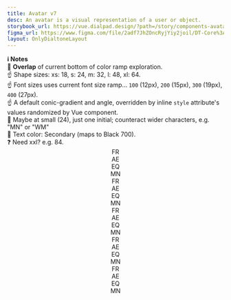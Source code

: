 ```yaml
---
title: Avatar v7
desc: An avatar is a visual representation of a user or object.
storybook_url: https://vue.dialpad.design/?path=/story/components-avatar--default
figma_url: https://www.figma.com/file/2adf7JhZOncRyjYiy2joil/DT-Core%3A-Components-7?node-id=8918%3A21289&viewport=137%2C605%2C0.46&t=xHutRjwo1o5zMTgT-11
layout: OnlyDialtoneLayout
---
```


<div class="d-stack16">
  <div class="d-stack4 d-p16 d-bgc-blue-100">
    <strong>ℹ️ Notes</strong>
    <div>🚨 <strong>Overlap</strong> of current bottom of color ramp exploration.</div>
    <div>☝️ Shape sizes: xs: 18, s: 24, m: 32, l: 48, xl: 64. </div>
    <div>☝️ Font sizes uses current font size ramp... <code>100</code> (12px), <code>200</code> (15px), <code>300</code> (19px), <code>400</code> (27px).</div>
    <div>☝️ A default conic-gradient and angle, overridden by inline <code>style</code> attribute's values randomized by Vue component.</div>
    <div>🤔 Maybe at small (24), just one initial; counteract wider characters, e.g. "MN" or "WM"</div>
    <div>🤔 Text color: Secondary (maps to Black 700).</div>
    <div>❓ Need xxl? e.g. 84.</div>
  </div>
  <div class="d-d-grid d-gg16 d-g-cols4 d-p16">
    <div class="d-avatarPOC d-avatarPOC--xs">
      <div class="d-avatarPOC__initials">FR</div>
    </div>
    <div
      class="d-avatarPOC d-avatarPOC--xs"
      style="
        --avatar-gradient-angle:  45deg;
        --avatar-gradient-stop-1: var(--magenta-100);
        --avatar-gradient-stop-2: var(--gold-200);
        --avatar-gradient-stop-3: var(--blue-100);
      ">
      <div class="d-avatarPOC__initials">AE</div>
    </div>
    <div
      class="d-avatarPOC d-avatarPOC--xs"
      style="
        --avatar-gradient-angle:  -45deg;
        --avatar-gradient-stop-1: var(--purple-200);
        --avatar-gradient-stop-2: var(--blue-100);
        --avatar-gradient-stop-3: var(--magenta-100);
      ">
      <div class="d-avatarPOC__initials">EQ</div>
    </div>
    <div
      class="d-avatarPOC d-avatarPOC--xs"
      style="
        --avatar-gradient-angle:  -90deg;
        --avatar-gradient-stop-1: var(--blue-100);
        --avatar-gradient-stop-2: var(--purple-200);
        --avatar-gradient-stop-3: var(--gold-100);
      ">
      <div class="d-avatarPOC__initials">MN</div>
    </div>
    <div class="d-avatarPOC d-avatarPOC--s">
      <div class="d-avatarPOC__initials">FR</div>
    </div>
    <div
      class="d-avatarPOC d-avatarPOC--s"
      style="
        --avatar-gradient-angle:  45deg;
        --avatar-gradient-stop-1: var(--magenta-100);
        --avatar-gradient-stop-2: var(--gold-200);
        --avatar-gradient-stop-3: var(--blue-100);
      ">
      <div class="d-avatarPOC__initials">AE</div>
    </div>
    <div
      class="d-avatarPOC d-avatarPOC--s"
      style="
        --avatar-gradient-angle:  -45deg;
        --avatar-gradient-stop-1: var(--purple-200);
        --avatar-gradient-stop-2: var(--blue-100);
        --avatar-gradient-stop-3: var(--magenta-100);
      ">
      <div class="d-avatarPOC__initials">EQ</div>
    </div>
    <div
      class="d-avatarPOC d-avatarPOC--s"
      style="
        --avatar-gradient-angle:  -90deg;
        --avatar-gradient-stop-1: var(--blue-100);
        --avatar-gradient-stop-2: var(--purple-200);
        --avatar-gradient-stop-3: var(--gold-100);
      ">
      <div class="d-avatarPOC__initials">MN</div>
    </div>
    <div class="d-avatarPOC d-avatarPOC--m">
      <div class="d-avatarPOC__initials">FR</div>
    </div>
    <div
      class="d-avatarPOC d-avatarPOC--m"
      style="
        --avatar-gradient-angle:  45deg;
        --avatar-gradient-stop-1: var(--magenta-100);
        --avatar-gradient-stop-2: var(--gold-200);
        --avatar-gradient-stop-3: var(--blue-100);
      ">
      <div class="d-avatarPOC__initials">AE</div>
    </div>
    <div
      class="d-avatarPOC d-avatarPOC--m"
      style="
        --avatar-gradient-angle:  -45deg;
        --avatar-gradient-stop-1: var(--purple-200);
        --avatar-gradient-stop-2: var(--blue-100);
        --avatar-gradient-stop-3: var(--magenta-100);
      ">
      <div class="d-avatarPOC__initials">EQ</div>
    </div>
    <div
      class="d-avatarPOC d-avatarPOC--m"
      style="
        --avatar-gradient-angle:  -90deg;
        --avatar-gradient-stop-1: var(--blue-100);
        --avatar-gradient-stop-2: var(--purple-200);
        --avatar-gradient-stop-3: var(--gold-100);
      ">
      <div class="d-avatarPOC__initials">MN</div>
    </div>
    <div class="d-avatarPOC d-avatarPOC--l">
      <div class="d-avatarPOC__initials">FR</div>
    </div>
    <div
      class="d-avatarPOC d-avatarPOC--l"
      style="
        --avatar-gradient-angle:  45deg;
        --avatar-gradient-stop-1: var(--magenta-100);
        --avatar-gradient-stop-2: var(--gold-200);
        --avatar-gradient-stop-3: var(--blue-100);
      ">
      <div class="d-avatarPOC__initials">AE</div>
    </div>
    <div
      class="d-avatarPOC d-avatarPOC--l"
      style="
        --avatar-gradient-angle:  -45deg;
        --avatar-gradient-stop-1: var(--purple-200);
        --avatar-gradient-stop-2: var(--blue-100);
        --avatar-gradient-stop-3: var(--magenta-100);
      ">
      <div class="d-avatarPOC__initials">EQ</div>
    </div>
    <div
      class="d-avatarPOC d-avatarPOC--l"
      style="
        --avatar-gradient-angle:  -90deg;
        --avatar-gradient-stop-1: var(--blue-100);
        --avatar-gradient-stop-2: var(--purple-200);
        --avatar-gradient-stop-3: var(--gold-100);
      ">
      <div class="d-avatarPOC__initials">MN</div>
    </div>
    <div class="d-avatarPOC d-avatarPOC--xl">
      <div class="d-avatarPOC__initials">FR</div>
    </div>
    <div
      class="d-avatarPOC d-avatarPOC--xl"
      style="
        --avatar-gradient-angle:  45deg;
        --avatar-gradient-stop-1: var(--magenta-100);
        --avatar-gradient-stop-2: var(--gold-200);
        --avatar-gradient-stop-3: var(--blue-100);
      ">
      <div class="d-avatarPOC__initials">AE</div>
    </div>
    <div
      class="d-avatarPOC d-avatarPOC--xl"
      style="
        --avatar-gradient-angle:  -45deg;
        --avatar-gradient-stop-1: var(--purple-200);
        --avatar-gradient-stop-2: var(--blue-100);
        --avatar-gradient-stop-3: var(--magenta-100);
      ">
      <div class="d-avatarPOC__initials">EQ</div>
    </div>
    <div
      class="d-avatarPOC d-avatarPOC--xl"
      style="
        --avatar-gradient-angle:  -90deg;
        --avatar-gradient-stop-1: var(--blue-100);
        --avatar-gradient-stop-2: var(--purple-200);
        --avatar-gradient-stop-3: var(--gold-100);
      ">
      <div class="d-avatarPOC__initials">MN</div>
    </div>
  </div>
</div>

<script setup>
import ExamplePresence from '@exampleComponents/ExamplePresence.vue';
import IconGroup from "@svgIcons/IconGroup.vue";
import { colors } from '@data/avatar.json';
</script>

<style lang="less">
.d-avatarPOC {
  --avatar-gradient-angle: 180deg;
  --avatar-gradient-stop-1: var(--gold-100);
  --avatar-gradient-stop-2: var(--magenta-100);
  --avatar-gradient-stop-3: var(--blue-200);
  --avatar-size-shape: var(--size-600);
  --avatar-size-text: var(--fs-200);
  --avatar-color-text: var(--fc-secondary);
  
  & {
    width: var(--avatar-size-shape);
    height: var(--avatar-size-shape);
    border-radius: var(--br-pill);
    display: flex;
    align-items: center;
    justify-content: center;
    background-color: var(--gold-100);
    background-image: conic-gradient(from var(--avatar-gradient-angle) at 50% 50%, var(--avatar-gradient-stop-1) 0deg, var(--avatar-gradient-stop-2) 180deg, var(--avatar-gradient-stop-3) 360deg);
    position: relative;
  }

  &--xs {
    --avatar-size-shape: calc(var(--size-500) + var(--size-200));
  }
  
  &--s {
    --avatar-size-shape: calc(var(--size-500) + var(--size-400));
    --avatar-size-text: var(--fs-100);
  }
  
  &--m {
    --avatar-size-shape: var(--size-600);
    --avatar-size-text: var(--fs-200);
  }
  
  &--l {
    --avatar-size-shape: calc(var(--size-600) + var(--size-500));
    --avatar-size-text: var(--fs-300);
  }
  
  &--xl {
    --avatar-size-shape: var(--size-700);
    --avatar-size-text: var(--fs-400);
  }
  
  &__initials {
    color: var(--avatar-color-text);
    font-size: var(--avatar-size-text);
    font-weight: var(--fw-bold);
    line-height: var(--lh-100);
    .d-avatarPOC--xs & {
      display: none;
    }
  }
}
</style>
